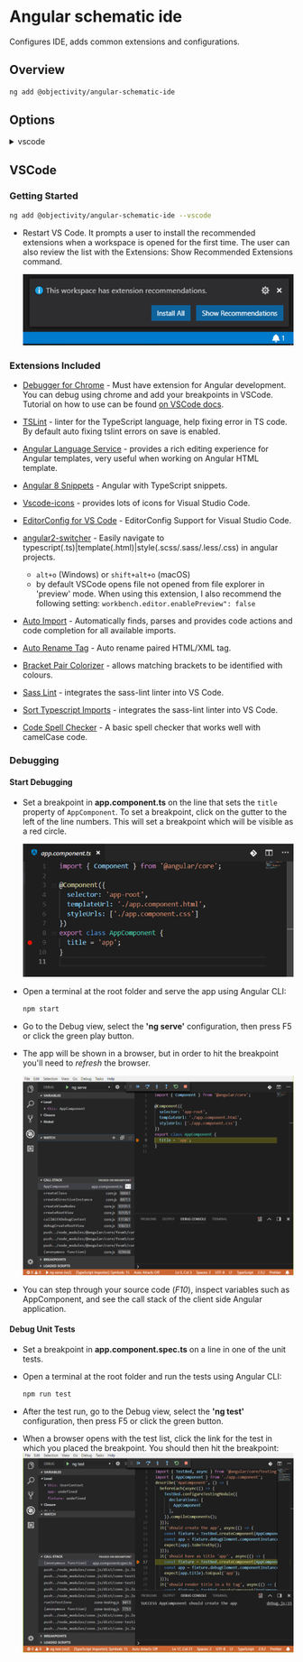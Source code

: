 # Angular schematic ide

Configures IDE, adds common extensions and configurations.

## Overview

```bash
ng add @objectivity/angular-schematic-ide
```

## Options

<details>
  <summary>vscode</summary>
  <p>
    <code>--vscode</code> (alias: <code>-vsc</code>) <em>default value: true</em>
  </p>
  <p>
    When true, adds common extensions and configurations for VSCode.
  </p>
</details>

## VSCode

### Getting Started

```sh
ng add @objectivity/angular-schematic-ide --vscode
```

- Restart VS Code. It prompts a user to install the recommended extensions when a workspace is opened for the first time. The user can also review the list with the Extensions: Show Recommended Extensions command.

  ![default_extensions](https://raw.githubusercontent.com/slupekdev/vscode/master/docs/default_extensions.png)

### Extensions Included

- [Debugger for Chrome](https://marketplace.visualstudio.com/items?itemName=msjsdiag.debugger-for-chrome) - Must have extension for Angular development. You can debug using chrome and add your breakpoints in VSCode. Tutorial on how to use can be found [on VSCode docs](https://code.visualstudio.com/docs/nodejs/angular-tutorial#_debugging-angular).

- [TSLint](https://marketplace.visualstudio.com/items?itemName=ms-vscode.vscode-typescript-tslint-plugin) - linter for the TypeScript language, help fixing error in TS code. By default auto fixing tslint errors on save is enabled.

- [Angular Language Service](https://marketplace.visualstudio.com/items?itemName=Angular.ng-template) - provides a rich editing experience for Angular templates, very useful when working on Angular HTML template.

- [Angular 8 Snippets](https://marketplace.visualstudio.com/items?itemName=mikael.angular-beastcode) - Angular with TypeScript snippets.

- [Vscode-icons](https://marketplace.visualstudio.com/items?itemName=vscode-icons-team.vscode-iconse) - provides lots of icons for Visual Studio Code.

- [EditorConfig for VS Code](https://marketplace.visualstudio.com/items?itemName=EditorConfig.EditorConfig) - EditorConfig Support for Visual Studio Code.

- [angular2-switcher](https://marketplace.visualstudio.com/items?itemName=infinity1207.angular2-switcher) - Easily navigate to typescript(.ts)|template(.html)|style(.scss/.sass/.less/.css) in angular projects.

  - `alt+o` (Windows) or `shift+alt+o` (macOS)
  - by default VSCode opens file not opened from file explorer in 'preview' mode. When using this extension, I also recommend the following setting: `workbench.editor.enablePreview": false`

- [Auto Import](https://marketplace.visualstudio.com/items?itemName=steoates.autoimport) - Automatically finds, parses and provides code actions and code completion for all available imports.

- [Auto Rename Tag](https://marketplace.visualstudio.com/items?itemName=formulahendry.auto-rename-tag) - Auto rename paired HTML/XML tag.

- [Bracket Pair Colorizer](https://marketplace.visualstudio.com/items?itemName=coenraads.bracket-pair-colorizer) - allows matching brackets to be identified with colours.

- [Sass Lint](https://marketplace.visualstudio.com/items?itemName=glen-84.sass-lint) - integrates the sass-lint linter into VS Code.

- [Sort Typescript Imports](https://marketplace.visualstudio.com/items?itemName=miclo.sort-typescript-imports) - integrates the sass-lint linter into VS Code.

- [Code Spell Checker](https://marketplace.visualstudio.com/items?itemName=streetsidesoftware.code-spell-checker) - A basic spell checker that works well with camelCase code.

### Debugging

#### Start Debugging

- Set a breakpoint in **app.component.ts** on the line that sets the `title` property of `AppComponent`. To set a breakpoint, click on the gutter to the left of the line numbers. This will set a breakpoint which will be visible as a red circle.

  ![vscode_debug_1](https://raw.githubusercontent.com/slupekdev/vscode/master/docs/vscode_debug_1.png)

- Open a terminal at the root folder and serve the app using Angular CLI:

  ```bash
  npm start
  ```

- Go to the Debug view, select the **'ng serve'** configuration, then press F5 or click the green play button.

- The app will be shown in a browser, but in order to hit the breakpoint you'll need to _refresh_ the browser.

  ![vscode_debug_2](https://raw.githubusercontent.com/slupekdev/vscode/master/docs/vscode_debug_2.png)

- You can step through your source code (_F10_), inspect variables such as AppComponent, and see the call stack of the client side Angular application.

#### Debug Unit Tests

- Set a breakpoint in **app.component.spec.ts** on a line in one of the unit tests.

- Open a terminal at the root folder and run the tests using Angular CLI:

  ```bash
  npm run test
  ```

- After the test run, go to the Debug view, select the **'ng test'** configuration, then press F5 or click the green button.

- When a browser opens with the test list, click the link for the test in which you placed the breakpoint. You should then hit the breakpoint:
  ![vscode_debug_tests](https://raw.githubusercontent.com/slupekdev/vscode/master/docs/vscode_debug_tests.png)
